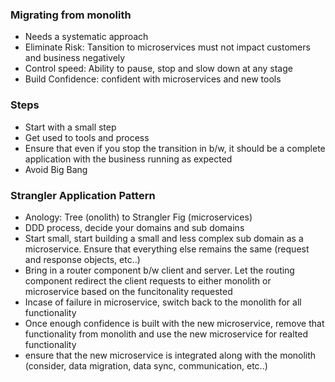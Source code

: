 ### Migrating from monolith
- Needs a systematic approach
- Eliminate Risk: Tansition to microservices must not impact customers and business negatively
- Control speed: Ability to pause, stop and slow down at any stage
- Build Confidence: confident with microservices and new tools

### Steps
- Start with a small step
- Get used to tools and process
- Ensure that even if you stop the transition in b/w, it should be a complete application with the business running as expected
- Avoid Big Bang

### Strangler Application Pattern
- Anology: Tree (onolith) to Strangler Fig (microservices)
- DDD process, decide your domains and sub domains
- Start small, start building a small and less complex sub domain as a microservice. Ensure that everything else remains the same (request and response objects, etc..)
- Bring in a router component b/w client and server. Let the routing component redirect the client requests to either monolith or microservice based on the funcitonality requested
- Incase of failure in microservice, switch back to the monolith for all functionality
- Once enough confidence is built with the new microservice, remove that functionality from monolith and use the new microservice for realted functionality
- ensure that the new microservice is integrated along with the monolith (consider, data migration, data sync, communication, etc..)
